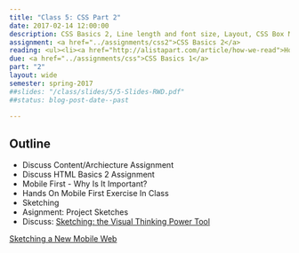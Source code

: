 ```yaml
---
title: "Class 5: CSS Part 2"
date: 2017-02-14 12:00:00
description: CSS Basics 2, Line length and font size, Layout, CSS Box Model Video, Work on CSS Basics 2 In Class
assignment: <a href="../assignments/css2">CSS Basics 2</a>
reading: <ul><li><a href="http://alistapart.com/article/how-we-read">How We Read by Jason Santa Maria</a></li><li><a href="http://www.smashingmagazine.com/2014/09/balancing-line-length-font-size-responsive-web-design/">Size Matters - Balancing Line Length and Font Size in Responsive Web Design</a></li><li><a href="http://lynda.com/CSS-tutorials/Making-Sense-CSS-Box-Model/372544-2.html">In Class - Watch Understanding the CSS Box Model on Lynda.com</a></li>, <li><i>HTML&CSS</i> Ch. 13 Boxes, Ch. 15 Layout, Ch. 16 Images</li></ul>
due: <a href="../assignments/css">CSS Basics 1</a>
part: "2"
layout: wide
semester: spring-2017
##slides: "/class/slides/5/5-Slides-RWD.pdf"
##status: blog-post-date--past

---
```


## Outline

* Discuss Content/Archiecture Assignment
* Discuss HTML Basics 2 Assignment
* Mobile First - Why Is It Important?
* Hands On Mobile First Exercise In Class
* Sketching
* Asignment: Project Sketches
* Discuss:  [Sketching: the Visual Thinking Power Tool](http://alistapart.com/article/sketching-the-visual-thinking-power-tool)

<a href="http://www.smashingmagazine.com/2012/06/sketching-a-new-mobile-web/">Sketching a New Mobile Web</a>
